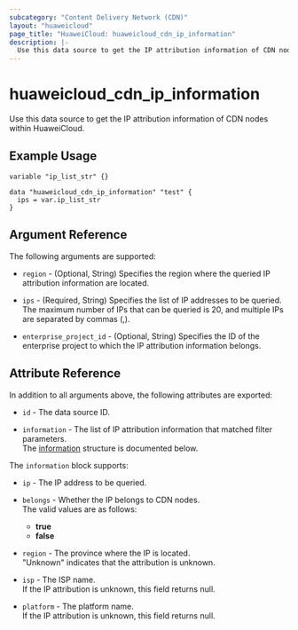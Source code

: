 ```yaml
---
subcategory: "Content Delivery Network (CDN)"
layout: "huaweicloud"
page_title: "HuaweiCloud: huaweicloud_cdn_ip_information"
description: |-
  Use this data source to get the IP attribution information of CDN nodes within HuaweiCloud.  
---
```


# huaweicloud_cdn_ip_information

Use this data source to get the IP attribution information of CDN nodes within HuaweiCloud.

## Example Usage

```hcl
variable "ip_list_str" {}

data "huaweicloud_cdn_ip_information" "test" {
  ips = var.ip_list_str
}
```

## Argument Reference

The following arguments are supported:

* `region` - (Optional, String) Specifies the region where the queried IP attribution information are located.

* `ips` - (Required, String) Specifies the list of IP addresses to be queried.  
  The maximum number of IPs that can be queried is 20, and multiple IPs are separated by commas (,).

* `enterprise_project_id` - (Optional, String) Specifies the ID of the enterprise project to which the IP attribution
  information belongs.

## Attribute Reference

In addition to all arguments above, the following attributes are exported:

* `id` - The data source ID.

* `information` - The list of IP attribution information that matched filter parameters.  
  The [information](#cdn_information) structure is documented below.

<a name="cdn_information"></a>
The `information` block supports:

* `ip` - The IP address to be queried.

* `belongs` - Whether the IP belongs to CDN nodes.  
  The valid values are as follows:
  + **true**
  + **false**

* `region` - The province where the IP is located.  
  "Unknown" indicates that the attribution is unknown.

* `isp` - The ISP name.  
  If the IP attribution is unknown, this field returns null.

* `platform` - The platform name.  
  If the IP attribution is unknown, this field returns null.
